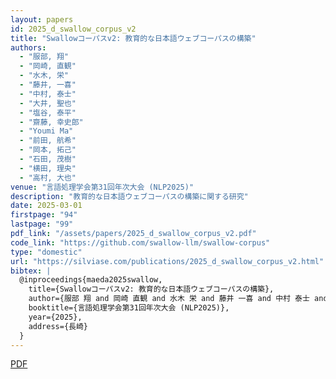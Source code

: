 ```yaml
---
layout: papers
id: 2025_d_swallow_corpus_v2
title: "Swallowコーパスv2: 教育的な日本語ウェブコーパスの構築"
authors:
  - "服部, 翔"
  - "岡崎, 直観"
  - "水木, 栄"
  - "藤井, 一喜"
  - "中村, 泰士"
  - "大井, 聖也"
  - "塩谷, 泰平"
  - "齋藤, 幸史郎"
  - "Youmi Ma"
  - "前田, 航希"
  - "岡本, 拓己"
  - "石田, 茂樹"
  - "横田, 理央"
  - "高村, 大也"
venue: "言語処理学会第31回年次大会 (NLP2025)"
description: "教育的な日本語ウェブコーパスの構築に関する研究"
date: 2025-03-01
firstpage: "94"
lastpage: "99"
pdf_link: "/assets/papers/2025_d_swallow_corpus_v2.pdf"
code_link: "https://github.com/swallow-llm/swallow-corpus"
type: "domestic"
url: "https://silviase.com/publications/2025_d_swallow_corpus_v2.html"
bibtex: |
  @inproceedings{maeda2025swallow,
    title={Swallowコーパスv2: 教育的な日本語ウェブコーパスの構築},
    author={服部 翔 and 岡崎 直観 and 水木 栄 and 藤井 一喜 and 中村 泰士 and 大井 聖也 and 塩谷 泰平 and 齋藤 幸史郎 and Youmi Ma and 前田 航希 and 岡本 拓己 and 石田 茂樹 and 横田 理央 and 高村 大也},
    booktitle={言語処理学会第31回年次大会 (NLP2025)},
    year={2025},
    address={長崎}
  }
---
```


[PDF](/assets/papers/2025_d_swallow_corpus_v2.pdf)
